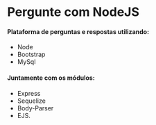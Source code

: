 # Pergunte com NodeJS
#### Plataforma de perguntas e respostas utilizando:
* Node
* Bootstrap
* MySql

#### Juntamente com os módulos:
* Express
* Sequelize
* Body-Parser
* EJS.
